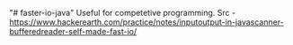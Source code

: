 "# faster-io-java" 
Useful for competetive programming.
Src - https://www.hackerearth.com/practice/notes/inputoutput-in-javascanner-bufferedreader-self-made-fast-io/
